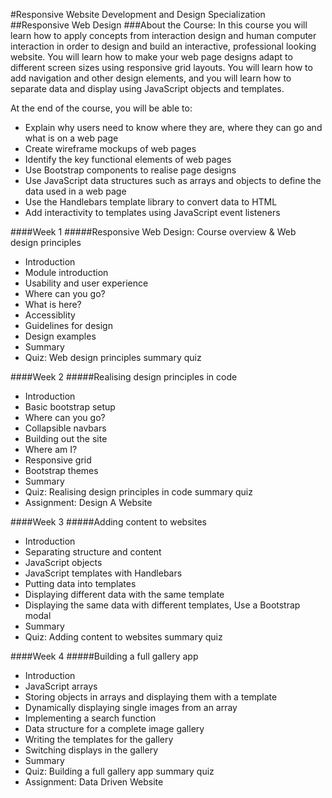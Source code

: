 #Responsive Website Development and Design Specialization
##Responsive Web Design
###About the Course:
In this course you will learn how to apply concepts from interaction design and human computer interaction in order to design and build an interactive, professional looking website. You will learn how to make your web page designs adapt to different screen sizes using responsive grid layouts. You will learn how to add navigation and other design elements, and you will learn how to separate data and display using JavaScript objects and templates. 

At the end of the course, you will be able to:
- Explain why users need to know where they are, where they can go and what is on a web page
- Create wireframe mockups of web pages 
- Identify the key functional elements of web pages
- Use Bootstrap components to realise page designs
- Use JavaScript data structures such as arrays and objects to define the data used in a web page
- Use the Handlebars template library to convert data to HTML 
- Add interactivity to templates using JavaScript event listeners

####Week 1 
#####Responsive Web Design: Course overview & Web design principles
- Introduction
- Module introduction
- Usability and user experience
- Where can you go?
- What is here?
- Accessiblity
- Guidelines for design
- Design examples
- Summary
- Quiz: Web design principles summary quiz

####Week 2
#####Realising design principles in code
- Introduction
- Basic bootstrap setup
- Where can you go?
- Collapsible navbars
- Building out the site
- Where am I?
- Responsive grid
- Bootstrap themes
- Summary
- Quiz: Realising design principles in code summary quiz
- Assignment: Design A Website

####Week 3
#####Adding content to websites
- Introduction
- Separating structure and content
- JavaScript objects
- JavaScript templates with Handlebars
- Putting data into templates
- Displaying different data with the same template
- Displaying the same data with different templates, Use a Bootstrap modal
- Summary
- Quiz: Adding content to websites summary quiz

####Week 4
#####Building a full gallery app
- Introduction
- JavaScript arrays
- Storing objects in arrays and displaying them with a template
- Dynamically displaying single images from an array
- Implementing a search function
- Data structure for a complete image gallery
- Writing the templates for the gallery
- Switching displays in the gallery
- Summary
- Quiz: Building a full gallery app summary quiz
- Assignment: Data Driven Website